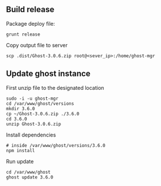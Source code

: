 ## Build release

Package deploy file:

```
grunt release
```

Copy output file to server

```
scp .dist/Ghost-3.0.6.zip root@<sever_ip>:/home/ghost-mgr
```

## Update ghost instance


First unzip file to the designated location

```
sudo -i -u ghost-mgr
cd /var/www/ghost/versions
mkdir 3.6.0
cp ~/Ghost-3.0.6.zip ./3.6.0
cd 3.6.0 
unzip Ghost-3.0.6.zip
```

Install dependencies 

```
# inside /var/www/ghost/versions/3.6.0
npm install
```

Run update
```
cd /var/www/ghost
ghost update 3.6.0
```



